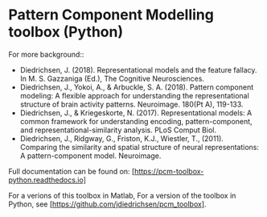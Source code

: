 # Pattern Component Modelling toolbox (Python) 

For more background::
* Diedrichsen, J. (2018). Representational models and the feature fallacy. In M. S. Gazzaniga (Ed.), The Cognitive Neurosciences. 
* Diedrichsen, J., Yokoi, A., & Arbuckle, S. A. (2018). Pattern component modeling: A flexible approach for understanding the representational structure of brain activity patterns. Neuroimage. 180(Pt A), 119-133.
* Diedrichsen, J., & Kriegeskorte, N. (2017). Representational models: A common framework for understanding encoding, pattern-component, and representational-similarity analysis. PLoS Comput Biol. 
* Diedrichsen, J., Ridgway, G., Friston, K.J., Wiestler, T., (2011). Comparing the similarity and spatial structure of neural representations: A pattern-component model. Neuroimage.


Full documentation can be found on:
[https://pcm-toolbox-python.readthedocs.io]

For a verions of this toolbox in Matlab, For a version of the toolbox in Python, see [https://github.com/jdiedrichsen/pcm_toolbox].


